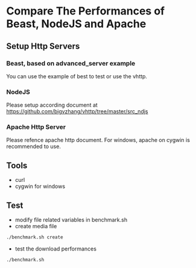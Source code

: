 # Compare The Performances of Beast, NodeJS and  Apache
## Setup Http Servers
### Beast, based on advanced_server example
You can use the example of best to test or use the vhttp.
### NodeJS
Please setup according document at https://github.com/bigvzhang/vhttp/tree/master/src_ndjs
### Apache Http Server
Please refence apache http document. For windows, apache on cygwin is recommended to use.
## Tools
- curl
- cygwin for windows

## Test
- modify file related variables in benchmark.sh
- create media file
``` bash
./benchmark.sh create
```
- test the download performances
``` bash
./benchmark.sh
```
